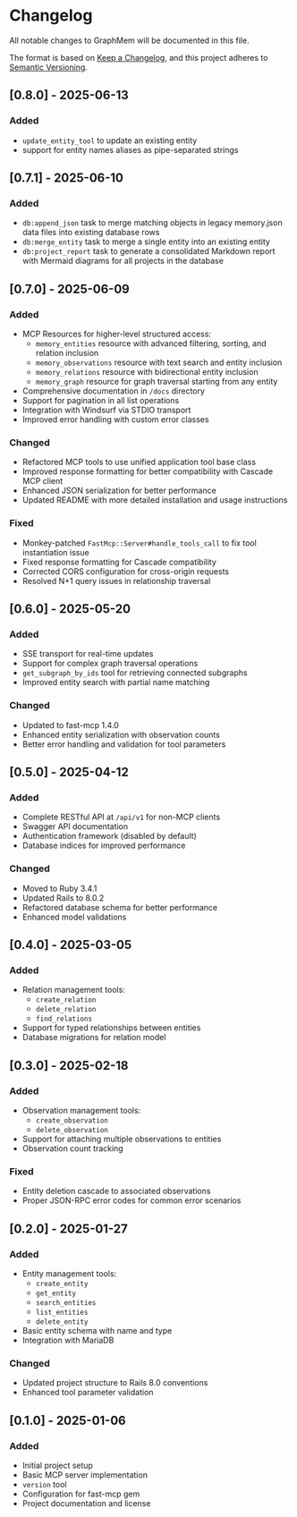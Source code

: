 # Changelog

All notable changes to GraphMem will be documented in this file.

The format is based on [Keep a Changelog](https://keepachangelog.com/en/1.0.0/),
and this project adheres to [Semantic Versioning](https://semver.org/spec/v2.0.0.html).


## [0.8.0] - 2025-06-13

### Added
- `update_entity_tool` to update an existing entity
- support for entity names aliases as pipe-separated strings


## [0.7.1] - 2025-06-10

### Added
- `db:append_json` task to merge matching objects in legacy memory.json data files into existing database rows
- `db:merge_entity` task to merge a single entity into an existing entity
- `db:project_report` task to generate a consolidated Markdown report with Mermaid diagrams for all projects in the database


## [0.7.0] - 2025-06-09

### Added
- MCP Resources for higher-level structured access:
  - `memory_entities` resource with advanced filtering, sorting, and relation inclusion
  - `memory_observations` resource with text search and entity inclusion
  - `memory_relations` resource with bidirectional entity inclusion
  - `memory_graph` resource for graph traversal starting from any entity
- Comprehensive documentation in `/docs` directory
- Support for pagination in all list operations
- Integration with Windsurf via STDIO transport
- Improved error handling with custom error classes

### Changed
- Refactored MCP tools to use unified application tool base class
- Improved response formatting for better compatibility with Cascade MCP client
- Enhanced JSON serialization for better performance
- Updated README with more detailed installation and usage instructions

### Fixed
- Monkey-patched `FastMcp::Server#handle_tools_call` to fix tool instantiation issue
- Fixed response formatting for Cascade compatibility
- Corrected CORS configuration for cross-origin requests
- Resolved N+1 query issues in relationship traversal

## [0.6.0] - 2025-05-20

### Added
- SSE transport for real-time updates
- Support for complex graph traversal operations
- `get_subgraph_by_ids` tool for retrieving connected subgraphs
- Improved entity search with partial name matching

### Changed
- Updated to fast-mcp 1.4.0
- Enhanced entity serialization with observation counts
- Better error handling and validation for tool parameters

## [0.5.0] - 2025-04-12

### Added
- Complete RESTful API at `/api/v1` for non-MCP clients
- Swagger API documentation
- Authentication framework (disabled by default)
- Database indices for improved performance

### Changed
- Moved to Ruby 3.4.1
- Updated Rails to 8.0.2
- Refactored database schema for better performance
- Enhanced model validations

## [0.4.0] - 2025-03-05

### Added
- Relation management tools:
  - `create_relation`
  - `delete_relation`
  - `find_relations`
- Support for typed relationships between entities
- Database migrations for relation model

## [0.3.0] - 2025-02-18

### Added
- Observation management tools:
  - `create_observation`
  - `delete_observation`
- Support for attaching multiple observations to entities
- Observation count tracking

### Fixed
- Entity deletion cascade to associated observations
- Proper JSON-RPC error codes for common error scenarios

## [0.2.0] - 2025-01-27

### Added
- Entity management tools:
  - `create_entity`
  - `get_entity`
  - `search_entities`
  - `list_entities`
  - `delete_entity`
- Basic entity schema with name and type
- Integration with MariaDB

### Changed
- Updated project structure to Rails 8.0 conventions
- Enhanced tool parameter validation

## [0.1.0] - 2025-01-06

### Added
- Initial project setup
- Basic MCP server implementation
- `version` tool
- Configuration for fast-mcp gem
- Project documentation and license
